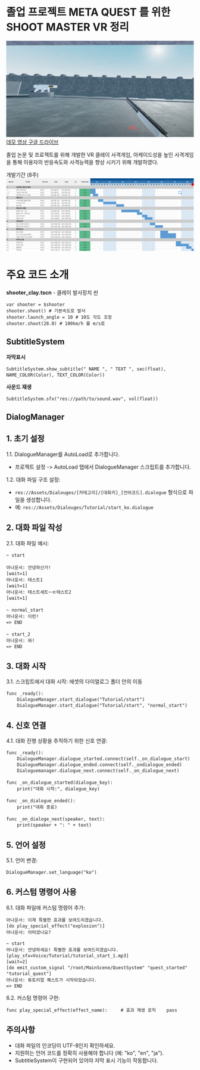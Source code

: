 # 졸업 프로젝트 META QUEST 를 위한 SHOOT MASTER VR 정리
![Thumb Image](https://raw.githubusercontent.com/IceCreamPie-dev/Univ_ShootMaster_summ/main/thumb.png)
[데모 영상 구글 드라이브](https://drive.google.com/file/d/1g--5IixpdHckdw8_ZNiHMM8ipB5-XK2W/view?usp=sharing)

졸업 논문 및 프로젝트를 위해 개발한 VR 클레이 사격게임, 아케이드성을 높인 사격게임을 통해 이용자의 반응속도와 사격능력을 향상 시키기 위해 개발하였다.

개발기간 (8주)
![Gant Image](https://github.com/IceCreamPie-dev/Univ_ShootMaster_summ/blob/main/gantCHarg.png)


# 주요 코드 소개  
**shooter_clay.tscn** - 클레이 발사장치 씬
```
var shooter = $shooter
shooter.shoot() # 기본속도로 발사
shooter.launch_angle = 10 # 10도 각도 조정
shooter.shoot(28.0) # 100km/h 를 m/s로
```


## SubtitleSystem

**자막표시**
```
SubtitleSystem.show_subtitle(" NAME ", " TEXT ", sec(float), NAME_COLOR(Color), TEXT_COLOR(Color))

```

**사운드 재생**
```
SubtitleSystem.sfx("res://path/to/sound.wav", vol(float))
```

## DialogManager

## 1. 초기 설정

1.1. DialogueManager를 AutoLoad로 추가합니다.

- 프로젝트 설정 -> AutoLoad 탭에서 DialogueManager 스크립트를 추가합니다.

1.2. 대화 파일 구조 설정:

- `res://Assets/Dialouges/[카테고리]/[대화키]_[언어코드].dialogue` 형식으로 파일을 생성합니다.
- 예: `res://Assets/Dialouges/Tutorial/start_ko.dialogue`

## 2. 대화 파일 작성

2.1. 대화 파일 예시:

```
~ start

아나운서: 안녕하신가!
[wait=1]
아나운서: 테스트1
[wait=1]
아나운서: 테스트세트ㅡㅌ테스트2
[wait=1]

~ normal_start
아나운서: 이런!
=> END

~ start_2
아나운서: 와!
=> END
```

## 3. 대화 시작

3.1. 스크립트에서 대화 시작:
에셋의 다이얼로그 폴더 안의 이동
```
func _ready():
	DialogueManager.start_dialogue("Tutorial/start")
	DialogueManager.start_dialogue("Tutorial/start", "normal_start")
```

## 4. 신호 연결

4.1. 대화 진행 상황을 추적하기 위한 신호 연결:

```
func _ready():
	DialogueManager.dialogue_started.connect(self._on_dialogue_start)
	DialogueManager.dialogue_ended.connect(self._ondialogue_ended)
	Dialoguemanager.dialogue_next.connect(self._on_dialogue_next)

func _on_dialogue_started(dialogue_key):
	print("대화 시작:", dialogue_key)

func _on_dialogue_ended():
	print("대화 종료)

func _on_dialoge_next(speaker, text):
	print(speaker + ": " + text)
```

## 5. 언어 설정

5.1. 언어 변경:

```
DialogueManager.set_language("ko")
```

## 6. 커스텀 명령어 사용

6.1. 대화 파일에 커스텀 명령어 추가:

```
아나운서: 이제 특별한 효과를 보여드리겠습니다. 
[do play_special_effect("explosion")] 
아나운서: 어떠셨나요?
```
```
~ start 
아나운서: 안녕하세요! 특별한 효과를 보여드리겠습니다. 
[play_sfx=Voice/Tutorial/tutorial_start_1.mp3]
[wait=2]  
[do emit_custom_signal "/root/MainScene/QuestSystem" "quest_started" "tutorial_quest"] 
아나운서: 튜토리얼 퀘스트가 시작되었습니다. 
=> END
```


6.2. 커스텀 명령어 구현:

`func play_special_effect(effect_name):     # 효과 재생 로직    pass`

## 주의사항

- 대화 파일의 인코딩이 UTF-8인지 확인하세요.
- 지원하는 언어 코드를 정확히 사용해야 합니다 (예: "ko", "en", "ja").
- SubtitleSystem이 구현되어 있어야 자막 표시 기능이 작동합니다.
